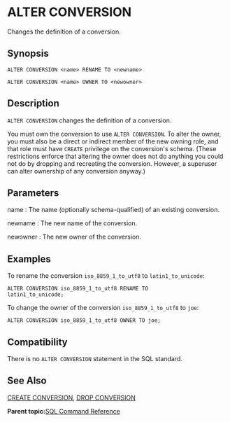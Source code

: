 # ALTER CONVERSION 

Changes the definition of a conversion.

## Synopsis 

``` {#sql_command_synopsis}
ALTER CONVERSION <name> RENAME TO <newname>

ALTER CONVERSION <name> OWNER TO <newowner>
```

## Description 

`ALTER CONVERSION` changes the definition of a conversion.

You must own the conversion to use `ALTER CONVERSION`. To alter the owner, you must also be a direct or indirect member of the new owning role, and that role must have `CREATE` privilege on the conversion's schema. \(These restrictions enforce that altering the owner does not do anything you could not do by dropping and recreating the conversion. However, a superuser can alter ownership of any conversion anyway.\)

## Parameters 

name
:   The name \(optionally schema-qualified\) of an existing conversion.

newname
:   The new name of the conversion.

newowner
:   The new owner of the conversion.

## Examples 

To rename the conversion `iso_8859_1_to_utf8` to `latin1_to_unicode`:

```
ALTER CONVERSION iso_8859_1_to_utf8 RENAME TO 
latin1_to_unicode;
```

To change the owner of the conversion `iso_8859_1_to_utf8` to `joe`:

```
ALTER CONVERSION iso_8859_1_to_utf8 OWNER TO joe;
```

## Compatibility 

There is no `ALTER CONVERSION` statement in the SQL standard.

## See Also 

[CREATE CONVERSION](CREATE_CONVERSION.html), [DROP CONVERSION](DROP_CONVERSION.html)

**Parent topic:**[SQL Command Reference](../sql_commands/sql_ref.html)

